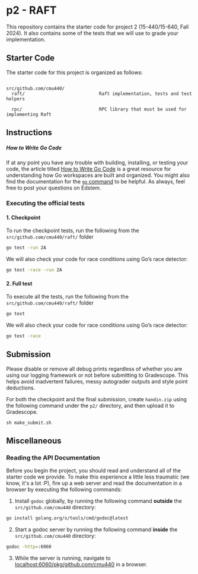 # p2 - RAFT

This repository contains the starter code for project 2 (15-440/15-640, Fall 2024). It also contains
some of the tests that we will use to grade your implementation.

## Starter Code

The starter code for this project is organized as follows:

```

src/github.com/cmu440/        
  raft/                            Raft implementation, tests and test helpers

  rpc/                             RPC library that must be used for implementing Raft

```

## Instructions

##### How to Write Go Code

If at any point you have any trouble with building, installing, or testing your code, the article
titled [How to Write Go Code](https://go.dev/doc/code) is a great resource for understanding
how Go workspaces are built and organized. You might also find the documentation for the
[`go` command](http://golang.org/cmd/go/) to be helpful. As always, feel free to post your questions
on Edstem.

### Executing the official tests

#### 1. Checkpoint

To run the checkpoint tests, run the following from the `src/github.com/cmu440/raft/` folder

```sh
go test -run 2A
```

We will also check your code for race conditions using Go’s race detector:

```sh
go test -race -run 2A
```

#### 2. Full test

To execute all the tests, run the following from the `src/github.com/cmu440/raft/` folder

```sh
go test
```

We will also check your code for race conditions using Go’s race detector:

```sh
go test -race
```

## Submission
Please disable or remove all debug prints regardless of whether you are using our logging
 framework or not before submitting to Gradescope. This helps avoid inadvertent failures, 
 messy autograder outputs and style point deductions. 


For both the checkpoint and the final submission, create `handin.zip` using the following 
command under the `p2/` directory, and then upload it to Gradescope. 
```
sh make_submit.sh
```

## Miscellaneous

### Reading the API Documentation

Before you begin the project, you should read and understand all of the starter code we provide.
To make this experience a little less traumatic (we know, it's a lot :P),
fire up a web server and read the documentation in a browser by executing the following commands:

1. Install `godoc` globally, by running the following command **outside** the `src/github.com/cmu440` directory:
```sh
go install golang.org/x/tools/cmd/godoc@latest
```
2. Start a godoc server by running the following command **inside** the `src/github.com/cmu440` directory:
```sh
godoc -http=:6060
```
3. While the server is running, navigate to [localhost:6060/pkg/github.com/cmu440](http://localhost:6060/pkg/github.com/cmu440) in a browser.
